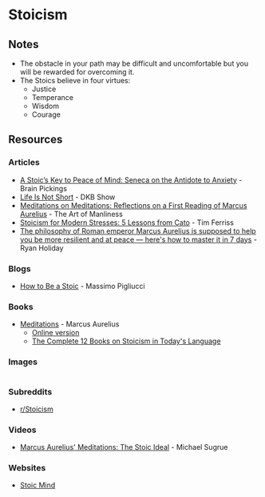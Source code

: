 # Stoicism

## Notes

* The obstacle in your path may be difficult and uncomfortable but you will be rewarded for overcoming it.
* The Stoics believe in four virtues:
  * Justice
  * Temperance
  * Wisdom
  * Courage

## Resources

### Articles

* [A Stoic’s Key to Peace of Mind: Seneca on the Antidote to Anxiety](https://www.brainpickings.org/2017/08/27/seneca-anxiety/) - Brain Pickings
* [Life Is Not Short](https://dkb.show/post/life-is-not-short) - DKB Show
* [Meditations on Meditations: Reflections on a First Reading of Marcus Aurelius](https://www.artofmanliness.com/articles/meditations-first-reading-aurelius-meditations/) - The Art of Manliness
* [Stoicism for Modern Stresses: 5 Lessons from Cato](https://tim.blog/2012/10/09/stoicism-for-modern-stresses-5-lessons-from-cato/) - Tim Ferriss
* [The philosophy of Roman emperor Marcus Aurelius is supposed to help you be more resilient and at peace — here's how to master it in 7 days](https://www.businessinsider.com/the-philosophy-of-roman-emperor-marcus-aurelius-is-supposed-to-help-you-be-more-resilient-and-at-peace-heres-how-to-master-it-in-7-days-2016-10?r=US\&IR=T) - Ryan Holiday

### Blogs

* [How to Be a Stoic](https://howtobeastoic.wordpress.com/) - Massimo Pigliucci

### Books

* [Meditations](https://en.wikipedia.org/wiki/Meditations) - Marcus Aurelius
  * [Online version](https://meditations.mx/)
  * [The Complete 12 Books on Stoicism in Today's Language](https://www.youtube.com/watch?v=f3hLZCuh8yM)

### Images

<figure><img src="https://i.redd.it/85gfz3cbjhjb1.png" alt=""><figcaption></figcaption></figure>

### Subreddits

* [r/Stoicism](https://www.reddit.com/r/Stoicism/)

### Videos

* [Marcus Aurelius' Meditations: The Stoic Ideal](https://www.youtube.com/watch?v=Auuk1y4DRgk) - Michael Sugrue

### Websites

* [Stoic Mind](https://www.stoicmind.app/)
